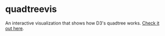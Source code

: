 quadtreevis
===========

An interactive visualization that shows how D3's quadtree works. [Check it out here](http://jimkang.com/quadtreevis).